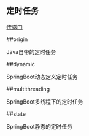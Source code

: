 ## 定时任务
[传送门](https://www.carlme.com/springboot/2019/05/27/springboot-scheduled.html)

##origin

Java自带的定时任务

##dynamic

SpringBoot动态定义定时任务

##multithreading

SpringBoot多线程下的定时任务

##state

SpringBoot静态的定时任务